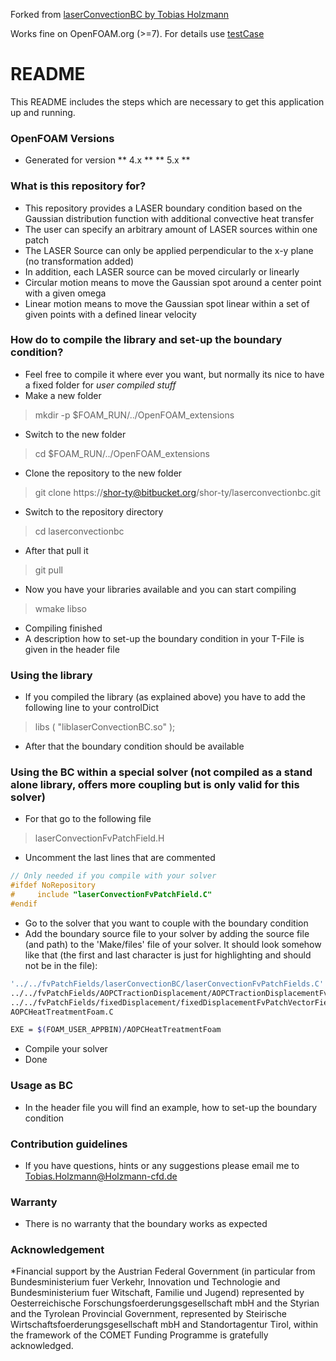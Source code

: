 Forked from [laserConvectionBC by Tobias Holzmann](https://bitbucket.org/shor-ty/laserconvectionbc/src)

Works fine on OpenFOAM.org (>=7). For details use [testCase](https://github.com/j-avdeev/LaserCase)


# README #

This README includes the steps which are necessary to get this application up and running.

### OpenFOAM Versions ###
* Generated for version
** 4.x **
** 5.x **

### What is this repository for? ###
* This repository provides a LASER boundary condition based on the Gaussian distribution function with additional convective heat transfer
* The user can specify an arbitrary amount of LASER sources within one patch
* The LASER Source can only be applied perpendicular to the x-y plane (no transformation added)
* In addition, each LASER source can be moved circularly or linearly
* Circular motion means to move the Gaussian spot around a center point with a given omega
* Linear motion means to move the Gaussian spot linear within a set of given points with a defined linear velocity

### How do to compile the library and set-up the boundary condition? ###
* Feel free to compile it where ever you want, but normally its nice to have a fixed folder for _user compiled stuff_
* Make a new folder
> mkdir -p $FOAM_RUN/../OpenFOAM_extensions
* Switch to the new folder
> cd $FOAM_RUN/../OpenFOAM_extensions
* Clone the repository to the new folder
> git clone https://shor-ty@bitbucket.org/shor-ty/laserconvectionbc.git
* Switch to the repository directory
> cd laserconvectionbc
* After that pull it
> git pull
* Now you have your libraries available and you can start compiling
> wmake libso
* Compiling finished
* A description how to set-up the boundary condition in your T-File is given in the header file

### Using the library ###
* If you compiled the library (as explained above) you have to add the following line to your controlDict
> libs ( "liblaserConvectionBC.so" );
* After that the boundary condition should be available

### Using the BC within a special solver (not compiled as a stand alone library, offers more coupling but is only valid for this solver)
* For that go to the following file
> laserConvectionFvPatchField.H
* Uncomment the last lines that are commented
```C++
// Only needed if you compile with your solver
#ifdef NoRepository
#     include "laserConvectionFvPatchField.C"
#endif
```
* Go to the solver that you want to couple with the boundary condition
* Add the boundary source file to your solver by adding the source file (and path) to the 'Make/files' file of your solver. It should look somehow like that (the first and last character is just for highlighting and should not be in the file):
```bash
'../../fvPatchFields/laserConvectionBC/laserConvectionFvPatchFields.C'
../../fvPatchFields/AOPCTractionDisplacement/AOPCTractionDisplacementFvPatchVectorField.C
../../fvPatchFields/fixedDisplacement/fixedDisplacementFvPatchVectorField.C
AOPCHeatTreatmentFoam.C

EXE = $(FOAM_USER_APPBIN)/AOPCHeatTreatmentFoam
```
* Compile your solver
* Done


### Usage as BC ###
* In the header file you will find an example, how to set-up the boundary condition

### Contribution guidelines ###
* If you have questions, hints or any suggestions please email me to Tobias.Holzmann@Holzmann-cfd.de

### Warranty ###
* There is no warranty that the boundary works as expected

### Acknowledgement ###
*Financial support by the Austrian Federal Government (in particular from Bundesministerium fuer Verkehr, Innovation und Technologie and Bundesministerium fuer Witschaft, Familie und Jugend) represented by Oesterreichische Forschungsfoerderungsgesellschaft mbH and the Styrian and the Tyrolean Provincial Government, represented by Steirische Wirtschaftsfoerderungsgesellschaft mbH and Standortagentur Tirol, within the framework of the COMET Funding Programme is gratefully acknowledged.
